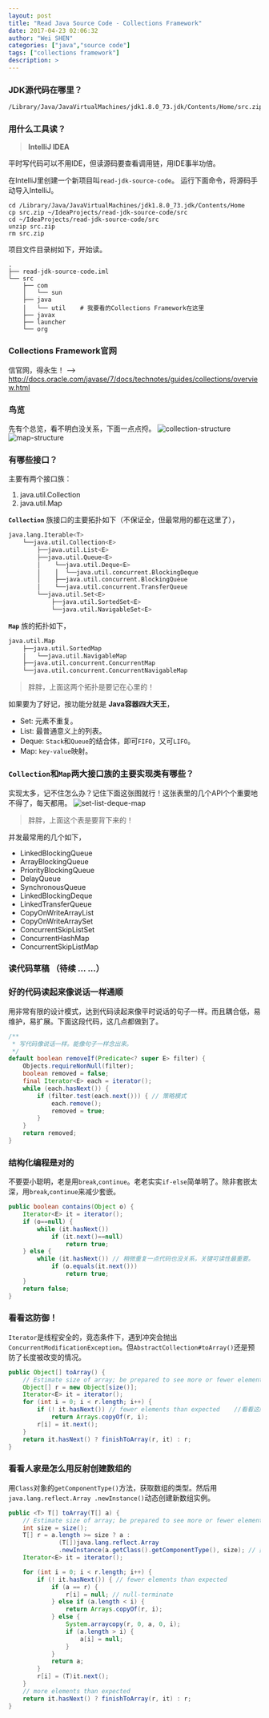 ```yaml
---
layout: post
title: "Read Java Source Code - Collections Framework"
date: 2017-04-23 02:06:32
author: "Wei SHEN"
categories: ["java","source code"]
tags: ["collections framework"]
description: >
---
```


### JDK源代码在哪里？
```bash
/Library/Java/JavaVirtualMachines/jdk1.8.0_73.jdk/Contents/Home/src.zip
```

### 用什么工具读？
> **IntelliJ IDEA**

平时写代码可以不用IDE，但读源码要查看调用链，用IDE事半功倍。

在IntelliJ里创建一个新项目叫`read-jdk-source-code`。
运行下面命令，将源码手动导入IntelliJ。
```
cd /Library/Java/JavaVirtualMachines/jdk1.8.0_73.jdk/Contents/Home
cp src.zip ~/IdeaProjects/read-jdk-source-code/src
cd ~/IdeaProjects/read-jdk-source-code/src
unzip src.zip
rm src.zip
```

项目文件目录树如下，开始读。
```
.
├── read-jdk-source-code.iml
└── src
    ├── com
    │   └── sun
    ├── java
    │   └── util    # 我要看的Collections Framework在这里
    ├── javax
    ├── launcher
    └── org
```

### Collections Framework官网
信官网，得永生！ --> <http://docs.oracle.com/javase/7/docs/technotes/guides/collections/overview.html>

### 鸟览
先有个总览，看不明白没关系，下面一点点捋。
![collection-structure](/images/read-jdk-source-code/collection-structure.jpg)
![map-structure](/images/read-jdk-source-code/map-structure.jpg)

### 有哪些接口？
主要有两个接口族：
1. java.util.Collection
2. java.util.Map

**`Collection`** 族接口的主要拓扑如下（不保证全，但最常用的都在这里了），
```bash
java.lang.Iterable<T>
    └──java.util.Collection<E>
        ├──java.util.List<E>
        ├──java.util.Queue<E>
        │    └──java.util.Deque<E>
        │    │  └──java.util.concurrent.BlockingDeque
        │    ├──java.util.concurrent.BlockingQueue
        │    └──java.util.concurrent.TransferQueue
        └──java.util.Set<E>
            ├──java.util.SortedSet<E>
            └──java.util.NavigableSet<E>
```
**`Map`** 族的拓扑如下，
```bash
java.util.Map
    ├──java.util.SortedMap
    │   └──java.util.NavigableMap
    ├──java.util.concurrent.ConcurrentMap
    └──java.util.concurrent.ConcurrentNavigableMap
```

> 胖胖，上面这两个拓扑是要记在心里的！

如果要为了好记，按功能分就是 **Java容器四大天王**，
* Set: 元素不重复。
* List: 最普通意义上的列表。
* Deque: `Stack`和`Queue`的结合体，即可`FIFO`，又可`LIFO`。
* Map: `key-value`映射。

### `Collection`和`Map`两大接口族的主要实现类有哪些？
实现太多，记不住怎么办？记住下面这张图就行！这张表里的几个API个个重要地不得了，每天都用。
![set-list-deque-map](/images/read-jdk-source-code/set-list-deque-map.png)

> 胖胖，上面这个表是要背下来的！

并发最常用的几个如下，
* LinkedBlockingQueue
* ArrayBlockingQueue
* PriorityBlockingQueue
* DelayQueue
* SynchronousQueue
* LinkedBlockingDeque
* LinkedTransferQueue
* CopyOnWriteArrayList
* CopyOnWriteArraySet
* ConcurrentSkipListSet
* ConcurrentHashMap
* ConcurrentSkipListMap

### 读代码草稿 （待续 ... ...）

### 好的代码读起来像说话一样通顺
用非常有限的设计模式，达到代码读起来像平时说话的句子一样。而且耦合低，易维护，易扩展。下面这段代码，这几点都做到了。
```java
/**
 * 写代码像说话一样。能像句子一样念出来。
 */
default boolean removeIf(Predicate<? super E> filter) {
    Objects.requireNonNull(filter);
    boolean removed = false;
    final Iterator<E> each = iterator();
    while (each.hasNext()) {
        if (filter.test(each.next())) { // 策略模式
            each.remove();
            removed = true;
        }
    }
    return removed;
}
```

### 结构化编程是对的
不要耍小聪明，老是用`break`,`continue`。老老实实`if-else`简单明了。除非套嵌太深，用`break`,`continue`来减少套嵌。
```java
public boolean contains(Object o) {
    Iterator<E> it = iterator();
    if (o==null) {
        while (it.hasNext())
            if (it.next()==null)
                return true;
    } else {
        while (it.hasNext()) // 稍微重复一点代码也没关系，关键可读性最重要。
            if (o.equals(it.next()))
                return true;
    }
    return false;
}
```

### 看看这防御！
`Iterator`是线程安全的，竟态条件下，遇到冲突会抛出`ConcurrentModificationException`。但`AbstractCollection#toArray()`还是预防了长度被改变的情况。
```java
public Object[] toArray() {
    // Estimate size of array; be prepared to see more or fewer elements
    Object[] r = new Object[size()];
    Iterator<E> it = iterator();
    for (int i = 0; i < r.length; i++) {
        if (! it.hasNext()) // fewer elements than expected    //看看这防御！
            return Arrays.copyOf(r, i);
        r[i] = it.next();
    }
    return it.hasNext() ? finishToArray(r, it) : r;
}
```

### 看看人家是怎么用反射创建数组的
用`Class`对象的`getComponentType()`方法，获取数组的类型。然后用`java.lang.reflect.Array
.newInstance()`动态创建新数组实例。
```java
public <T> T[] toArray(T[] a) {
    // Estimate size of array; be prepared to see more or fewer elements
    int size = size();
    T[] r = a.length >= size ? a :  
              (T[])java.lang.reflect.Array
              .newInstance(a.getClass().getComponentType(), size); // 数组长度不够，就用反射创建新数组实例。
    Iterator<E> it = iterator();

    for (int i = 0; i < r.length; i++) {
        if (! it.hasNext()) { // fewer elements than expected
            if (a == r) {
                r[i] = null; // null-terminate
            } else if (a.length < i) {
                return Arrays.copyOf(r, i);
            } else {
                System.arraycopy(r, 0, a, 0, i);
                if (a.length > i) {
                    a[i] = null;
                }
            }
            return a;
        }
        r[i] = (T)it.next();
    }
    // more elements than expected
    return it.hasNext() ? finishToArray(r, it) : r;
}
```

